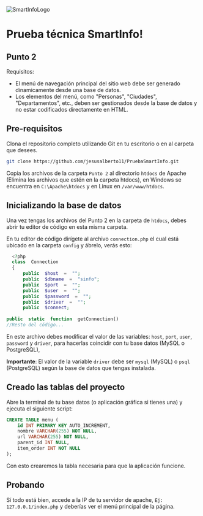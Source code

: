 ![SmartInfoLogo](https://encrypted-tbn0.gstatic.com/images?q=tbn:ANd9GcSfKYXmvIKdmGQ94aRom2nKEMoBdHWLcRLKMA&s)
# Prueba técnica SmartInfo!

## Punto 2

Requisitos:

 - El menú de navegación principal del sitio web debe ser generado dinamicamente desde una base de datos. 
 - Los elementos del menú, como "Personas", "Ciudades", "Departamentos", etc., deben ser gestionados desde la base de datos y no estar codificados directamente en HTML.

## Pre-requisitos

Clona el repositorio completo utilizando Git en tu escritorio o en al carpeta que desees.

```bash
git clone https://github.com/jesusalberto11/PruebaSmartInfo.git
```
Copia los archivos de la carpeta `Punto 2` al directorio `htdocs` de Apache (Elimina los archivos que estén en la carpeta htdocs), en Windows se encuentra en `C:\Apache\htdocs` y en Linux en `/var/www/htdocs`.

## Inicializando la base de datos

Una vez tengas los archivos del Punto 2 en la carpeta de `htdocs`, debes abrir tu editor de código en esta misma carpeta. 

En tu editor de código dirígete al archivo `connection.php` el cual está ubicado en la carpeta `config` y ábrelo, verás esto:

```php
  <?php
  class  Connection
  {
	  public  $host  =  "";
	  public  $dbname  =  "sinfo";
	  public  $port  =  "";
	  public  $user  =  "";
	  public  $password  =  "";
	  public  $driver  =  "";
	  public  $connect;
	  
public  static  function  getConnection()
//Resto del código...
```

En este archivo debes modificar el valor de las variables: `host`, `port`, `user`, `password` y `driver`, para hacerlas coincidir con tu base datos (MySQL o PostgreSQL),

**Importante**: El valor de la variable `driver` debe ser `mysql` (MySQL) o `psql` (PostgreSQL) según la base de datos que tengas instalada.

## Creado las tablas del proyecto

Abre la terminal de tu base datos (o aplicación gráfica si tienes una) y ejecuta el siguiente script:

```sql
CREATE TABLE menu ( 
	id INT PRIMARY KEY AUTO_INCREMENT, 
	nombre VARCHAR(255) NOT NULL, 
	url VARCHAR(255) NOT NULL, 
	parent_id INT NULL,
	item_order INT NOT NULL 
);
```
Con esto crearemos la tabla necesaria para que la aplicación funcione.

## Probando

Sí todo está bien, accede a la IP de tu servidor de apache, `Ej: 127.0.0.1/index.php` y deberías ver el menú principal de la página.

